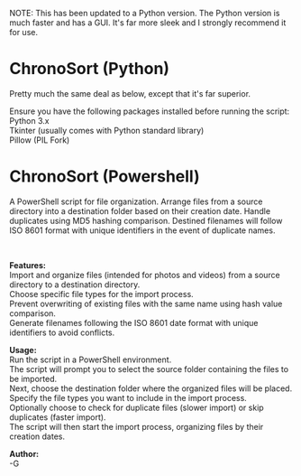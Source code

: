 NOTE: This has been updated to a Python version. The Python version is much faster and has a GUI. It's far more sleek and I strongly recommend it for use.

# ChronoSort (Python)
Pretty much the same deal as below, except that it's far superior.

Ensure you have the following packages installed before running the script:  
Python 3.x  
Tkinter (usually comes with Python standard library)  
Pillow (PIL Fork)  

# ChronoSort (Powershell)
A PowerShell script for file organization. Arrange files from a source directory into a destination folder based on their creation date. Handle duplicates using MD5 hashing comparison. Destined filenames will follow ISO 8601 format with unique identifiers in the event of duplicate names.

&nbsp;&nbsp;&nbsp;&nbsp;


**Features:**  
Import and organize files (intended for photos and videos) from a source directory to a destination directory.  
Choose specific file types for the import process.  
Prevent overwriting of existing files with the same name using hash value comparison.  
Generate filenames following the ISO 8601 date format with unique identifiers to avoid conflicts.  

**Usage:**  
Run the script in a PowerShell environment.  
The script will prompt you to select the source folder containing the files to be imported.  
Next, choose the destination folder where the organized files will be placed.  
Specify the file types you want to include in the import process.  
Optionally choose to check for duplicate files (slower import) or skip duplicates (faster import).  
The script will then start the import process, organizing files by their creation dates.  

**Author:**  
-G
